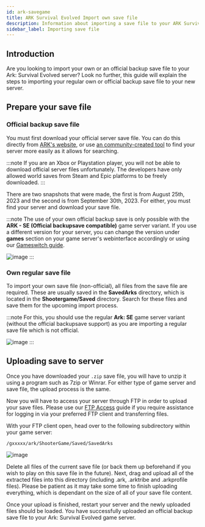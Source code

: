 ```yaml
---
id: ark-savegame
title: ARK Survival Evolved Import own save file
description: Information about importing a save file to your ARK Survival Evolved game server - ZAP-Hosting.com documentation
sidebar_label: Importing save file
---
```



## Introduction

Are you looking to import your own or an official backup save file to your Ark: Survival Evolved server? Look no further, this guide will explain the steps to importing your regular own or official backup save file to your new server.

<YouTube videoId="lvIIVOhAUjo" title="How to get an ARK:SE Server with Official Server Backups" description="Feel like you understand better when you see things in action?  We’ve got you! Dive into our video that breaks it all down for you. Whether you're in a rush or just prefer to soak up information in the most engaging way possible!"/>

## Prepare your save file

### Official backup save file

You must first download your official server save file. You can do this directly from [ARK's website](https://survivetheark.com/index.php?/server-backups/), or use [an community-created tool](https://arkutils.netlify.app/tools/officialdownload) to find your server more easily as it allows for searching.

:::note
If you are an Xbox or Playstation player, you will not be able to download official server files unfortunately. The developers have only allowed world saves from Steam and Epic platforms to be freely downloaded.
:::

There are two snapshots that were made, the first is from August 25th, 2023 and the second is from September 30th, 2023. For either, you must find your server and download your save file.

:::note
The use of your own official backup save is only possible with the **ARK - SE (Official backupsave compatible)** game server variant. If you use a different version for your server, you can change the version under **games** section on your game server's webinterface accordingly or using our [Gameswitch guide](gameserver-gameswitch.md).

![image](https://github.com/zaphosting/docs/assets/42719082/8f2ac8fa-2b23-4738-8d95-87c289e9d98a)
:::



### Own regular save file

To import your own save file (non-official), all files from the save file are required. These are usually saved in the **SavedArks** directory, which is located in the **Shootergame/Saved** directory. Search for these files and save them for the upcoming import process.

:::note
For this, you should use the regular **Ark: SE** game server variant (without the official backupsave support) as you are importing a regular save file which is not official.

![image](https://github.com/zaphosting/docs/assets/42719082/43a6f039-778b-471f-82c8-91f1b8644a33)
:::



## Uploading save to server

Once you have downloaded your `.zip` save file, you will have to unzip it using a program such as 7zip or Winrar. For either type of game server and save file, the upload process is the same.

Now you will have to access your server through FTP in order to upload your save files. Please use our [FTP Access](gameserver-ftpaccess.md) guide if you require assistance for logging in via your preferred FTP client and transferring files.

With your FTP client open, head over to the following subdirectory within your game server:
```
/gxxxxx/ark/ShooterGame/Saved/SavedArks
```

![image](https://github.com/zaphosting/docs/assets/42719082/92ca6e48-346e-4f3c-80e2-972421d1f73f)

Delete all files of the current save file (or back them up beforehand if you wish to play on this save file in the future). Next, drag and upload all of the extracted files into this directory (including .ark, .arktribe and .arkprofile files). Please be patient as it may take some time to finish uploading everything, which is dependant on the size of all of your save file content.

Once your upload is finished, restart your server and the newly uploaded files should be loaded. You have successfully uploaded an official backup save file to your Ark: Survival Evolved game server.